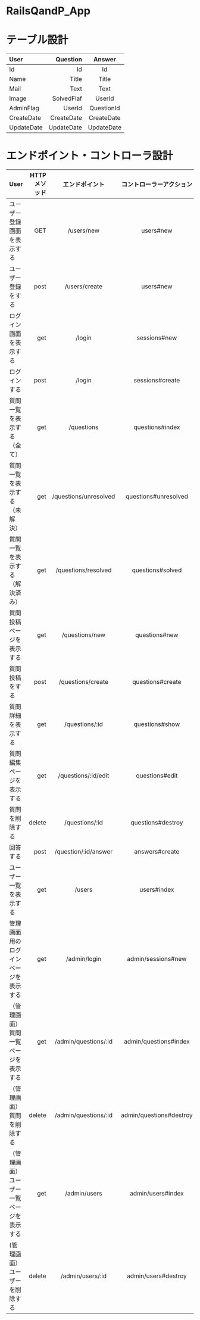 # RailsQandP_App

# テーブル設計
|    User    |  Question  |   Answer   |
|:-----------|-----------:|:----------:|
| Id         | Id         | Id         |
| Name       | Title      | Title      |
| Mail       | Text       | Text       |
| Image      | SolvedFlaf | UserId     |
| AdminFlag  | UserId     | QuestionId |
| CreateDate | CreateDate | CreateDate |
| UpdateDate | UpdateDate | UpdateDate |


# エンドポイント・コントローラ設計
|    User                                |  HTTPメソッド  |          エンドポイント   |  コントローラーアクション      |
|:---------------------------------------|--------------:|:----------------------:|:---------------------------:|
| ユーザー登録画面を表示する                 | GET            | /users/new            | users#new	                |
| ユーザー登録をする                       | post            | /users/create         | users#new                |
|  ログイン画面を表示する                    | get            | /login                | sessions#new                |
| ログインする                            | post            | /login                | sessions#create                |
| 質問一覧を表示する（全て）                | get             | /questions            | questions#index                |
| 質問一覧を表示する（未解決）              | get             | /questions/unresolved | questions#unresolved                |
| 質問一覧を表示する（解決済み）            | get             | /questions/resolved   |  questions#solved               |
| 質問投稿ページを表示する                 | get             | /questions/new       | questions#new                  |
| 質問投稿をする			  | post            | /questions/create     |  questions#create               |
| 質問詳細を表示する	                 | get              | /questions/:id        |  questions#show               |
| 質問編集ページを表示する		| get              | /questions/:id/edit   |  questions#edit               |
| 質問を削除する                        | delete           | /questions/:id        |  questions#destroy               |
| 回答する                             | post             | /question/:id/answer  |  answers#create               |
| ユーザー一覧を表示する                 | get              | /users               |  users#index                    |
| 管理画面用のログインページを表示する     | get               | /admin/login         | admin/sessions#new                |
| （管理画面）質問一覧ページを表示する     | get               | /admin/questions/:id  | admin/questions#index                |
| （管理画面）質問を削除する		 | delete             | /admin/questions/:id | admin/questions#destroy                |
| （管理画面）ユーザー一覧ページを表示する  |get                | /admin/users         |  admin/users#index               |
| (管理画面）ユーザーを削除する          | delete             | /admin/users/:id     |  admin/users#destroy               |

		

			
			
			
			


	
		

